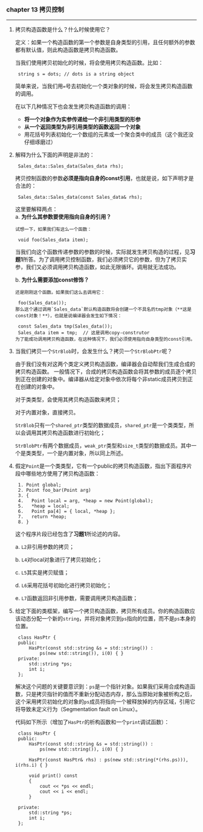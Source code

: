 ### chapter 13 拷贝控制 ###
--------------------------
1. 拷贝构造函数是什么？什么时候使用它？

	定义：如果一个构造函数的第一个参数是自身类型的引用，且任何额外的参数都有默认值，则此构造函数是拷贝构造函数。
	
	当我们使用拷贝初始化的时候，将会使用拷贝构造函数。比如：
	
		string s = dots; // dots is a string object
		
	简单来说，当我们用`=`号去初始化一个类对象的时候，将会发生拷贝构造函数的调用。
	
	在以下几种情况下也会发生拷贝构造函数的调用：
	- **将一个对象作为实参传递给一个非引用类型的形参**
	- **从一个返回类型为非引用类型的函数返回一个对象**
	- 用花括号列表初始化一个数组的元素或一个聚合类中的成员（这个我还没仔细琢磨过）
2. 解释为什么下面的声明是非法的：
	
		Sales_data::Sales_data(Sales_data rhs);
	拷贝控制函数的参数**必须是指向自身的const引用**，也就是说，如下声明才是合法的：
		
		Sales_data::Sales_data(const Sales_data& rhs);
	这里要解释两点：		
	a. **为什么其参数要使用指向自身的引用？**
	
	   试想一下，如果我们有这么一个函数：
	
		void foo(Sales_data item);		
	当我们向这个函数传递参数的参数的时候，实际就发生拷贝构造的过程，见**习题1**所答。为了调用拷贝控制函数，我们必须拷贝它的参数，但为了拷贝实参，我们又必须调用拷贝构造函数，如此无限循环。调用就无法成功。

	b. **为什么需要添加const修饰？**
	   
	   还是刚刚这个函数。如果我们这么去调用它：
	   		
	   	foo(Sales_data());
	   那么这个通过调用`Sales_data`默认构造函数将会创建一个不具名的tmp对象（**这是const对象！**），也就是说编译器会发生如下情况：
	   		
	   	const Sales_data tmp(Sales_data());
	   	Sales_data item = tmp;  // 这是调用copy-construtor
	   为了能成功调用拷贝构造函数，在这种情况下，我们必须使用指向自身类型的const引用。
3. 当我们拷贝一个`StrBlob`时，会发生什么？拷贝一个`StrBlobPtr`呢？

	由于我们没有对这两个类定义拷贝构造函数，编译器会自动帮我们生成合成的拷贝构造函数。
	一般情况下，合成的拷贝构造函数会将其参数的成员逐个拷贝到正在创建的对象中。编译器从给定对象中依次将每个非static成员拷贝到正在创建的对象中。
	
	对于类类型，会使用其拷贝构造函数来拷贝；
	
	对于内置对象，直接拷贝。
	
	`StrBlob`只有一个`shared_ptr`类型的数据成员，`shared_ptr`是一个类类型，所以会调用其拷贝构造函数进行初始化；
	
	`StrBlobPtr`有两个数据成员，`weak_ptr`类型和`size_t`类型的数据成员。其中一个是类类型，一个是内置对象，所以同上所述。

4. 假定`Point`是一个类类型，它有一个public的拷贝构造函数，指出下面程序片段中哪些地方使用了拷贝构造函数：
	
		1. Point global;
		2. Point foo_bar(Point arg)
		3. {
		4. 	 Point local = arg, *heap = new Point(global);
		5.	 *heap = local;
		6.	 Point pa[4] = { local, *heap };
		7.	 return *heap;
		8. }
		
	这个程序片段已经包含了**习题1**所论述的内容。
	
	a. `L2`非引用参数的拷贝；

	b. `L4`对local对象进行了拷贝初始化；
	
	c. `L5`其实是拷贝赋值；
	
	d. `L6`采用花括号初始化进行拷贝初始化；
	
	e. `L7`函数返回非引用参数，需要调用拷贝构造函数；
	
5. 给定下面的类框架，编写一个拷贝构造函数，拷贝所有成员。你的构造函数应该动态分配一个新的`string`，并将对象拷贝到`ps`指向的位置，而不是`ps`本身的位置。

		class HasPtr {
		public:
		    HasPtr(const std::string &s = std::string()) :
		        ps(new std::string()), i(0) { }
		private:
		    std::string *ps;
		    int i;
		};
		
	解决这个问题的关键要意识到：`ps`是一个指针对象。如果我们采用合成构造函数，只是拷贝指针的值而不重新分配动态内存，那么当原始对象被析构之后，这个采用拷贝初始化的对象的`ps`成员将指向一个被释放掉的内存区域，引用它将导致未定义行为（Segmentation fault on Linux）。
	
	代码如下所示（增加了`HasPtr`的析构函数和一个`print`调试函数）：
	
		class HasPtr {
		public:
		    HasPtr(const std::string &s = std::string()) :
		        ps(new std::string()), i(0) { }
		    
		    HasPtr(const HasPtr& rhs) : ps(new std::string(*(rhs.ps))), i(rhs.i) { }
		    
		    void print() const 
		    {
		    	cout << *ps << endl;
		    	cout << i << endl;
		    }
		    
		private:
		    std::string *ps;
		    int i;
		};
		
		

